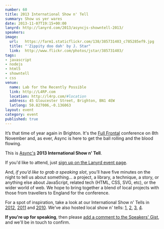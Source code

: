 ```yaml
---
number: 60
title: 2013 International Show n' Tell
summary: Show us yer wares
date: 2013-11-07T19:15+00:00
lanyrd: http://lanyrd.com/2013/asyncjs-showntell-2013/
speakers:
image:
  url:   https://farm1.staticflickr.com/138/385731403_c785285ef9.jpg
  title: "'Zippity doo dah' by J. Star"
  link:  http://www.flickr.com/photos/jstar/385731403/
tags:
- javascript
- nodejs
- html5
- showntell
- css
venue:
  name: Lab for the Recently Possible
  link: http://L4RP.com
  location: http://l4rp.com/#location
  address: 45 Gloucester Street, Brighton, BN1 4EW
  latlong: 50.827006,-0.136063
layout: event
category: event
published: true
---
```


It’s that time of year again in Brighton. It's the [Full Frontal][ff] conference on 8th November and, as ever, Async is here to get the ball rolling and the blood flowing.

This is [Async's][async] **2013 International Show n' Tell**. 

If you'd like to attend, just [sign up on the Lanyrd event page][event-lanyrd].

And, _if you’d like to grab a speaking slot_, you’ll have five minutes on the night to tell us about something… a project, a library, a technique, a story, or anything else about JavaScript, related tech (HTML, CSS, SVG, etc), or the wider world of web. We hope to bring together a blend of local projects with those from travellers to England for the conference.

For a spot of inspiration, take a look at our International Show n' Tells in [2012][showntell-2012], [2011][showntell-2011] and [2010][showntell-2010]. We've also hosted local show n' tells: [1][birthday-2], [2][birthday-1], [3][showntell-2], [4][showntell-1].

**If you're up for speaking**, then please [add a comment to the Speakers' Gist][speakers], and we'll be in touch to confirm.

[ff]: http://full-frontal.org
[event-lanyrd]: http://lanyrd.com/2013/asyncjs-showntell-2013/
[speakers]: https://gist.github.com/premasagar/6269330

[async]: http://asyncjs.com
[showntell-1]: http://asyncjs.com/showntell/
[showntell-2]: http://asyncjs.com/showntell2/
[birthday-1]: http://asyncjs.com/birthday/
[birthday-2]: http://asyncjs.com/birthday2/
[showntell-2010]: http://asyncjs.com/showntell3/
[showntell-2011]: http://asyncjs.com/international2011/
[showntell-2012]: http://asyncjs.com/showntell-2012/
